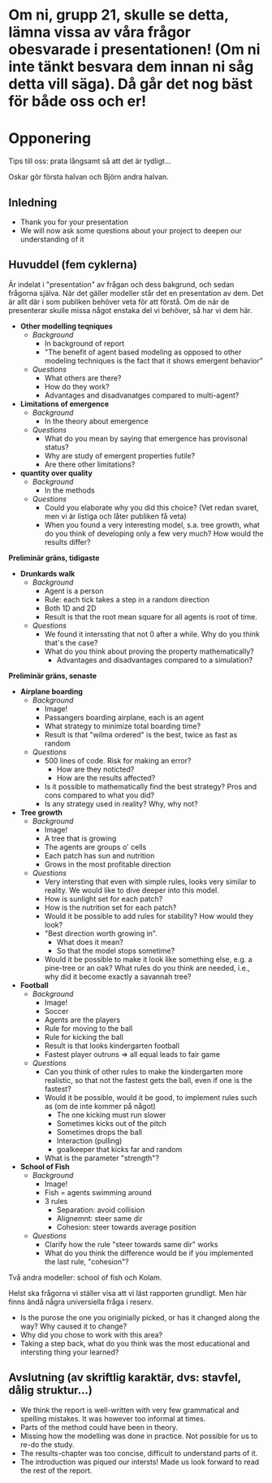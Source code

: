 
# Om ni, grupp 21, skulle se detta, lämna vissa av våra frågor obesvarade i presentationen! (Om ni inte tänkt besvara dem innan ni såg detta vill säga). Då går det nog bäst för både oss och er!

# Opponering

Tips till oss: prata långsamt så att det är tydligt...

Oskar gör första halvan och Björn andra halvan.

## Inledning

- Thank you for your presentation
- We will now ask some questions about your project to deepen our understanding of it

## Huvuddel (fem cyklerna)

Är indelat i "presentation" av frågan och dess bakgrund, och sedan frågorna själva. När det gäller modeller står det en presentation av dem. Det är allt där i som publiken behöver veta för att förstå. Om de när de presenterar skulle missa något enstaka del vi behöver, så har vi dem här.

- **Other modelling teqniques**
  - *Background*
    - In background of report
    - "The benefit of agent based modeling as
opposed to other modeling techniques is the fact that it shows emergent behavior"
  - *Questions*
    - What others are there?
    - How do they work?
    - Advantages and disadvanatges compared to multi-agent?
- **Limitations of emergence**
  - *Background*
     - In the theory about emergence
  - *Questions*
    - What do you mean by saying that emergence has provisonal status?
    - Why are study of emergent properties futile?
    - Are there other limitations?
- **quantity over quality**
  - *Background*
    - In the methods
  - *Questions*
    - Could you elaborate why you did this choice? (Vet redan svaret, men vi är listiga och låter publiken få veta)
    - When you found a very interesting model, s.a. tree growth, what do you think of developing only a few very much? How would the results differ?

**Preliminär gräns, tidigaste**
  
- **Drunkards walk**
  - *Background*
    - Agent is a person
    - Rule: each tick takes a step in a random direction
    - Both 1D and 2D
    - Result is that the root mean square for all agents is root of time.
  - *Questions*
    - We found it interssting that not 0 after a while. Why do you think that's the case?
    - What do you think about proving the property mathematically?
      - Advantages and disadvantages compared to a simulation?

**Preliminär gräns, senaste**

- **Airplane boarding**
  - *Background*
    - Image!
    - Passangers boarding airplane, each is an agent
    - What strategy to minimize total boarding time?
    - Result is that "wilma ordered" is the best, twice as fast as random
  - *Questions*
    - 500 lines of code. Risk for making an error?
      - How are they noticted?
      - How are the results affected?
    - Is it possible to mathematically find the best strategy? Pros and cons compared to what you did?
    - Is any strategy used in reality? Why, why not?
- **Tree growth**
  - *Background*
    - Image!
    - A tree that is growing
    - The agents are groups o' cells
    - Each patch has sun and nutrition
    - Grows in the most profitable direction
  - *Questions*
    - Very intersting that even with simple rules, looks very similar to reality. We would like to dive deeper into this model.
    - How is sunlight set for each patch?
    - How is the nutrition set for each patch?
    - Would it be possible to add rules for stability? How would they look?
    - "Best direction worth growing in".
      - What does it mean?
      - So that the model stops sometime?
    - Would it be possible to make it look like something else, e.g. a pine-tree or an oak? What rules do you think are needed, i.e., why did it become exactly a savannah tree?
- **Football**
  - *Background*
    - Image!
    - Soccer
    - Agents are the players
    - Rule for moving to the ball
    - Rule for kicking the ball
    - Result is that looks kindergarten football
    - Fastest player outruns => all equal leads to fair game
  - *Questions*
    - Can you think of other rules to make the kindergarten more realistic, so that not the fastest gets the ball, even if one is the fastest?
    - Would it be possible, would it be good, to implement rules such as (om de inte kommer på något)
      - The one kicking must run slower
      - Sometimes kicks out of the pitch
      - Sometimes drops the ball
      - Interaction (pulling)
      - goalkeeper that kicks far and random
    - What is the parameter "strength"?
- **School of Fish**
  - *Background*
    - Image!
    - Fish = agents swimming around
    - 3 rules
      - Separation: avoid collision
      - Alignemnt: steer same dir
      - Cohesion: steer towards average position
  - *Questions*
    - Clarify how the rule "steer towards same dir" works
    - What do you think the difference would be if you implemented the last rule, "cohesion"?


Två andra modeller: school of fish och Kolam.

Helst ska frågorna vi ställer visa att vi läst rapporten grundligt. Men här finns ändå några universiella fråga i reserv.

- Is the purose the one you originially picked, or has it changed along the way? Why caused it to change?
- Why did you chose to work with this area?
- Taking a step back, what do you think was the most educational and intersting thing your learned?

## Avslutning (av skriftlig karaktär, dvs: stavfel, dålig struktur...)

- We think the report is well-written with very few grammatical and spelling mistakes. It was however too informal at times.
- Parts of the method could have been in theory.
- Missing how the modelling was done in practice. Not possible for us to re-do the study.
- The results-chapter was too concise, difficult to understand parts of it.
- The introduction was piqued our intersts! Made us look forward to read the rest of the report.
